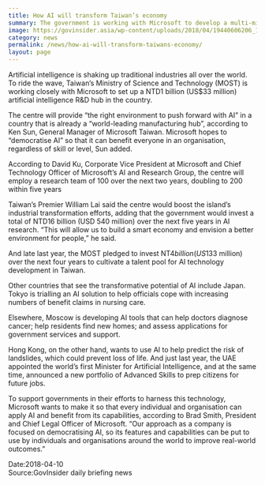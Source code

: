 ```yaml
---
title: How AI will transform Taiwan’s economy
summary: The government is working with Microsoft to develop a multi-million dollar AI hub to boost manufacturing.
image: https://govinsider.asia/wp-content/uploads/2018/04/19440606206_16c0bf7281_k-e1523851801389-1024x586.jpg
category: news
permalink: /news/how-ai-will-transform-taiwans-economy/
layout: page
---
```

Artificial intelligence is shaking up traditional industries all over the world. To ride the wave, Taiwan’s Ministry of Science and Technology (MOST) is working closely with Microsoft to set up a NTD1 billion (US$33 million) artificial intelligence R&D hub in the country.

The centre will provide “the right environment to push forward with AI” in a country that is already a “world-leading manufacturing hub”, according to Ken Sun, General Manager of Microsoft Taiwan. Microsoft hopes to “democratise AI” so that it can benefit everyone in an organisation, regardless of skill or level, Sun added.

According to David Ku, Corporate Vice President at Microsoft and Chief Technology Officer of Microsoft’s AI and Research Group, the centre will employ a research team of 100 over the next two years, doubling to 200 within five years

Taiwan’s Premier William Lai said the centre would boost the island’s industrial transformation efforts, adding that the government would invest a total of NTD16 billion (USD 540 million) over the next five years in AI research. “This will allow us to build a smart economy and envision a better environment for people,” he said.

And late last year, the MOST pledged to invest NT$4 billion (US$133 million) over the next four years to cultivate a talent pool for AI technology development in Taiwan.

Other countries that see the transformative potential of AI include Japan. Tokyo is trialling an AI solution to help officials cope with increasing numbers of benefit claims in nursing care.

Elsewhere, Moscow is developing AI tools that can help doctors diagnose cancer; help residents find new homes; and assess applications for government services and support.

Hong Kong, on the other hand, wants to use AI to help predict the risk of landslides, which could prevent loss of life. And just last year, the UAE appointed the world’s first Minister for Artificial Intelligence, and at the same time, announced a new portfolio of Advanced Skills to prep citizens for future jobs.

To support governments in their efforts to harness this technology, Microsoft wants to make it so that every individual and organisation can apply AI and benefit from its capabilities, according to Brad Smith, President and Chief Legal Officer of Microsoft. “Our approach as a company is focused on democratising AI, so its features and capabilities can be put to use by individuals and organisations around the world to improve real-world outcomes.”

Date:2018-04-10
<br/>
Source:GovInsider daily briefing news
